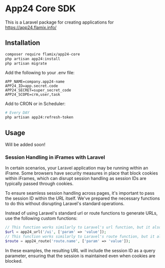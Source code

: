 # App24 Core SDK

This is a Laravel package for creating applications for https://app24.flamix.info/

## Installation

```bash
composer require flamix/app24-core
php artisan app24:install
php artisan migrate
```

Add the following to your .env file:

```dotenv
APP_NAME=company.app24-name
APP24_ID=app.secret.code
APP24_SECRET=super_secret_code
APP24_SCOPE=crm,user,task
```

Add to CRON or in Scheduler:

```bash
# Every DAY
php artisan app24:refresh-token
```

## Usage

Will be added soon!

### Session Handling in iFrames with Laravel

In certain scenarios, your Laravel application may be running within an iFrame. Some browsers have security measures in place that block cookies within iFrames, which can disrupt session handling as session IDs are typically passed through cookies. 

To ensure seamless session handling across pages, it's important to pass the session ID within the URL itself. We've prepared the necessary functions to do this without disrupting Laravel's standard operations.

Instead of using Laravel's standard url or route functions to generate URLs, use the following custom functions:
    
```php
// This function works similarly to Laravel's url function, but it also appends the session ID to the URL as a query parameter.
$url = app24_url('/ui', ['param' => 'value']);
// This function works similarly to Laravel's route function, but it also appends the session ID to the URL as a query parameter.
$route = app24_route('route.name', ['param' => 'value']);
```
In these examples, the resulting URL will include the session ID as a query parameter, ensuring that the session is maintained even when cookies are blocked.